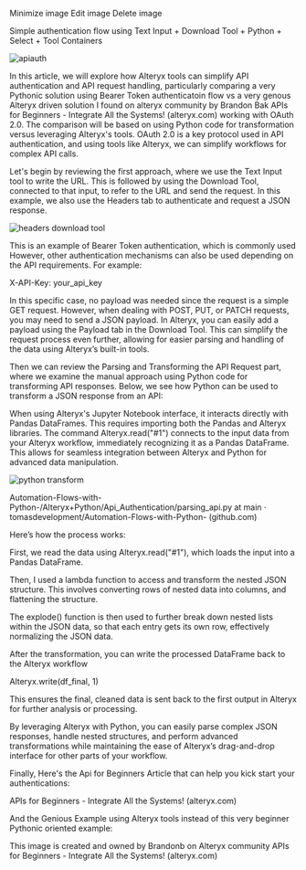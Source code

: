 

Minimize image
Edit image
Delete image

Simple authentication flow using Text Input + Download Tool + Python + Select + Tool Containers



![apiauth](https://github.com/user-attachments/assets/cdb0c935-401a-4a5c-ab5b-ecb99208a81f)







In this article, we will explore how Alteryx tools can simplify API authentication and API request handling, particularly comparing a very  Pythonic solution using  Bearer Token authenticatoin flow vs a very  genous Alteryx driven solution I found on alteryx community by Brandon Bak APIs for Beginners - Integrate All the Systems! (alteryx.com) working with OAuth 2.0. The comparison will be based on using Python code for transformation versus leveraging Alteryx's tools. OAuth 2.0 is a key protocol used in API authentication, and using tools like Alteryx, we can simplify workflows for complex API calls.



Let's begin by reviewing the first approach, where we use the Text Input tool to write the URL. This is followed by using the Download Tool, connected to that input, to refer to the URL and send the request. In this example, we also use the Headers tab to authenticate and request a JSON response.

![headers download tool](https://github.com/user-attachments/assets/aaa1e5fa-0f46-4b7f-b0d0-5c494137b175)


This is an example of Bearer Token authentication, which is commonly used However, other authentication mechanisms can also be used depending on the API requirements. For example:

X-API-Key: your_api_key

In this specific case, no payload was needed since the request is a simple GET request. However, when dealing with POST, PUT, or PATCH requests, you may need to send a JSON payload. In Alteryx, you can easily add a payload using the Payload tab in the Download Tool. This can simplify the request process even further, allowing for easier parsing and handling of the data using Alteryx’s built-in tools.



Then we can review the Parsing and Transforming the API Request part, where we examine the manual approach using Python code for transforming API responses. Below, we see how Python can be used to transform a JSON response from an API:

When using Alteryx's Jupyter Notebook interface, it interacts directly with Pandas DataFrames. This requires importing both the Pandas and Alteryx libraries. The command Alteryx.read("#1") connects to the input data from your Alteryx workflow, immediately recognizing it as a Pandas DataFrame. This allows for seamless integration between Alteryx and Python for advanced data manipulation.


![python transform](https://github.com/user-attachments/assets/1f6ce1e7-c066-4db5-b605-9e0b75879f62)

Automation-Flows-with-Python-/Alteryx+Python/Api_Authentication/parsing_api.py at main · tomasdevelopment/Automation-Flows-with-Python- (github.com)


Here’s how the process works:

First, we read the data using Alteryx.read("#1"), which loads the input into a Pandas DataFrame.

Then, I used a lambda function to access and transform the nested JSON structure. This involves converting rows of nested data into columns, and flattening the structure.

The explode() function is then used to further break down nested lists within the JSON data, so that each entry gets its own row, effectively normalizing the JSON data.

After the transformation, you can write the processed DataFrame back to the Alteryx workflow

Alteryx.write(df_final, 1)

This ensures the final, cleaned data is sent back to the first output in Alteryx for further analysis or processing.

By leveraging Alteryx with Python, you can easily parse complex JSON responses, handle nested structures, and perform advanced transformations while maintaining the ease of Alteryx’s drag-and-drop interface for other parts of your workflow.

Finally, Here's the Api for Beginners Article that can help you kick start your authentications:

APIs for Beginners - Integrate All the Systems! (alteryx.com)

And the Genious Example using Alteryx tools instead of this very beginner Pythonic oriented example:




This image is created and owned by Brandonb on Alteryx community APIs for Beginners - Integrate All the Systems! (alteryx.com)


